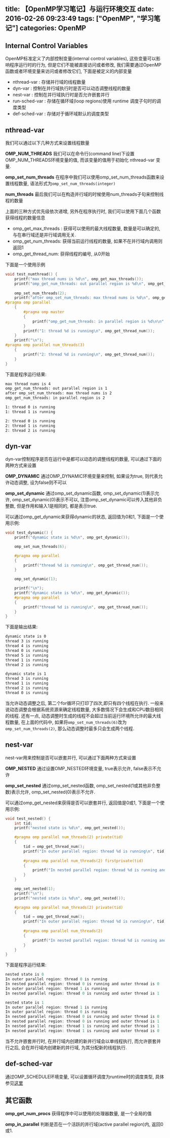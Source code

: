 title: 【OpenMP学习笔记】与运行环境交互
date: 2016-02-26 09:23:49
tags: ["OpenMP", "学习笔记"]
categories: OpenMP
---
## Internal Control Variables
OpenMP标准定义了内部控制变量(internal control variables), 这些变量可以影响程序运行时的行为, 但是它们不能被直接访问或者修改, 我们需要通过OpenMP函数或者环境变量来访问或者修改它们, 下面是被定义的内部变量
* nthread-var : 存储并行域的线程数量
* dyn-var : 控制在并行域执行时是否可以动态调整线程的数量
* nest-var : 控制在并行域执行时是否允许嵌套并行
* run-sched-var : 存储在循环域(loop regions)使用 runtime 调度子句时的调度类型
* def-sched-var : 存储对于循环域默认的调度类型

<!-- more -->
## nthread-var
我们可以通过以下几种方式来设置线程数量  

__OMP_NUM_THREADS__ 
我们可以在命令行(command line)下设置OMP_NUM_THREADS环境变量的值, 而该变量的值用于初始化 nthread-var 变量.  

__omp_set_num_threads__
在程序中我们可以使用omp_set_num_threads函数来设置线程数量, 语法形式为`omp_set_num_threads(integer)`

__num_threads__
最后我们可以在构造并行域的时候使用num_threads子句来控制线程的数量

上面的三种方式优先级依次递增, 另外在程序执行时, 我们可以使用下面几个函数获得线程的数量信息
* omp_get_max_threads : 获得可以使用的最大线程数量, 数量是可以确定的, 与在串行域还是并行域调用无关. 
* omp_get_num_threads: 获得当前运行线程的数量, 如果不在并行域内调用则返回1
* omp_get_thread_num: 获得线程的编号, 从0开始

下面是一个使用示例
```C
void test_numthread() {
    printf("max thread nums is %d\n", omp_get_max_threads());
    printf("omp_get_num_threads: out parallel region is %d\n", omp_get_num_threads());
    
    omp_set_num_threads(2);
    printf("after omp_set_num_threads: max thread nums is %d\n", omp_get_max_threads());
#pragma omp parallel 
    {
        #pragma omp master
        {
            printf("omp_get_num_threads: in parallel region is %d\n\n", omp_get_num_threads());
        }
        printf("1: thread %d is running\n", omp_get_thread_num());
    }
    printf("\n");
#pragma omp parallel num_threads(3)
    {
        printf("2: thread %d is running\n", omp_get_thread_num());
    }
}
```
下面是程序运行结果:
```html
max thread nums is 4
omp_get_num_threads: out parallel region is 1
after omp_set_num_threads: max thread nums is 2
omp_get_num_threads: in parallel region is 2

1: thread 0 is running
1: thread 1 is running

2: thread 0 is running
2: thread 1 is running
2: thread 2 is running
```

## dyn-var
dyn-var控制程序是否在运行中是都可以动态的调整线程的数量, 可以通过下面的两种方式来设置

__OMP_DYNAMIC__
通过OMP_DYNAMIC环境变量来控制, 如果设为true, 则代表允许动态调整, 设为false则不可以

__omp_set_dynamic__
通过omp_set_dynamic函数, omp_set_dynamic(1)表示允许, omp_set_dynamic(0)表示不可以, 注意omp_set_dynamic可以传入其他非负整数, 但是作用和输入1是相同的, 都是表示true.

可以通过omp_get_dynamic来获得dynamic的状态, 返回值为0和1, 下面是一个使用示例:
```C
void test_dynamic() {
    printf("dynamic state is %d\n", omp_get_dynamic());

    omp_set_num_threads(6);

    #pragma omp parallel 
    {
        printf("thread %d is running\n", omp_get_thread_num());
    }

    omp_set_dynamic(1);

    printf("\n");
    printf("dynamic state is %d\n", omp_get_dynamic());
    #pragma omp parallel 
    {
        printf("thread %d is running\n", omp_get_thread_num());
    }
}
```
下面是输出结果:
```html
dynamic state is 0
thread 3 is running
thread 4 is running
thread 0 is running
thread 5 is running
thread 1 is running
thread 2 is running

dynamic state is 1
thread 3 is running
thread 1 is running
thread 2 is running
thread 0 is running
```
当允许动态调整之后, 第二个for循环只打印了四次,即只有四个线程在执行. 一般来说动态调整会根据系统资源来确定线程数量, 大多数情况下会生成和CPU数目相同的线程. 还有一点, 动态调整时生成的线程不会超过当前运行环境所允许的最大线程数量, 在上面的代码中, 如果将`omp_set_num_threads(6)`改为`omp_set_num_threads(2)`, 那么动态调整时最多只会生成两个线程. 

## nest-var
nest-var用来控制是否可以嵌套并行, 可以通过下面两种方式来设置

__OMP_NESTED__
通过设置OMP_NESTED环境变量, true表示允许, false表示不允许

__omp_set_nested__
通过omp_set_nested函数, omp_set_nested(1或其他非负整数)表示允许, omp_set_nested(0)表示不允许.

可以通过omp_get_nested来获得是否可以嵌套并行, 返回值是0或1, 下面是一个使用示例:
```C
void test_nested() {
    int tid;
    printf("nested state is %d\n", omp_get_nested());

    #pragma omp parallel num_threads(2) private(tid)
    {
        tid = omp_get_thread_num();
        printf("In outer parallel region: thread %d is running\n", tid);
        
        #pragma omp parallel num_threads(2) firstprivate(tid)
        {
            printf("In nested parallel region: thread %d is running and outer thread is %d\n", omp_get_thread_num(), tid);
        }
    }

    omp_set_nested(1);
    printf("\n");
    printf("nested state is %d\n", omp_get_nested());

    #pragma omp parallel num_threads(2) private(tid)
    {
        tid = omp_get_thread_num();
        printf("In outer parallel region: thread %d is running\n", tid);
        
        #pragma omp parallel num_threads(2)
        {
            printf("In nested parallel region: thread %d is running and outer thread is %d\n", omp_get_thread_num(), tid);
        }
    }
}
```
下面是程序运行结果:
```C
nested state is 0
In outer parallel region: thread 0 is running
In nested parallel region: thread 0 is running and outer thread is 0
In outer parallel region: thread 1 is running
In nested parallel region: thread 0 is running and outer thread is 1

nested state is 1
In outer parallel region: thread 1 is running
In outer parallel region: thread 0 is running
In nested parallel region: thread 0 is running and outer thread is 0
In nested parallel region: thread 0 is running and outer thread is 1
In nested parallel region: thread 1 is running and outer thread is 1
In nested parallel region: thread 1 is running and outer thread is 0
```
当不允许嵌套并行时, 在并行域内创建的新并行域会以单线程执行, 而允许嵌套并行之后, 会在并行域内创建新的并行域, 为其分配新的线程执行.

## def-sched-var
通过OMP_SCHEDULE环境变量, 可以设置循环调度为runtime时的调度类型, 具体参见[这里](http://localhost:4000/2016/01/25/OpenMP%E5%AD%A6%E4%B9%A0%E7%AC%94%E8%AE%B0-%E7%BC%96%E8%AF%91%E6%8C%87%E4%BB%A4/#schedule)

## 其它函数
__omp_get_num_procs__
获得程序中可以使用的处理器数量, 是一个全局的值

__omp_in_parallel__
判断是否在一个活跃的并行域(active parallel region)内, 返回0或1.

